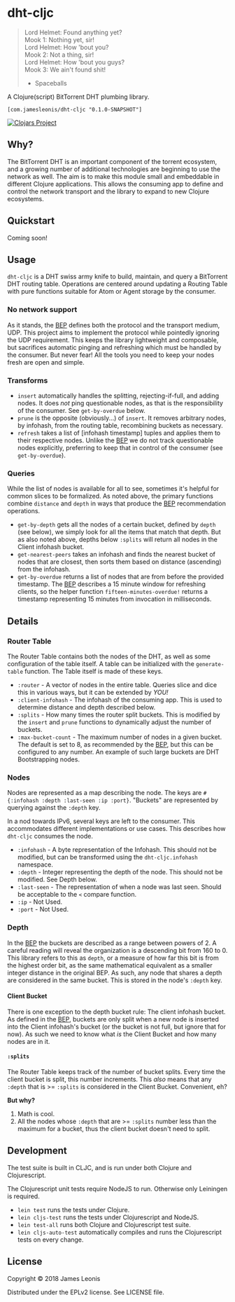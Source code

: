 # dht-cljc

> Lord Helmet: Found anything yet?  
> Mook 1: Nothing yet, sir!  
> Lord Helmet: How 'bout you?  
> Mook 2: Not a thing, sir!  
> Lord Helmet: How 'bout you guys?  
> Mook 3: We ain't found shit!  
> - Spaceballs

A Clojure(script) BitTorrent DHT plumbing library.

`[com.jamesleonis/dht-cljc "0.1.0-SNAPSHOT"]`

[![Clojars Project](https://img.shields.io/clojars/v/com.jamesleonis/dht-cljc.svg)](https://clojars.org/com.jamesleonis/dht-cljc)

## Why?

The BitTorrent DHT is an important component of the torrent ecosystem, and a growing number of additional technologies are beginning to use the network as well. The aim is to make this module small and embeddable in different Clojure applications. This allows the consuming app to define and control the network transport and the library to expand to new Clojure ecosystems.

## Quickstart

Coming soon!

## Usage

`dht-cljc` is a DHT swiss army knife to build, maintain, and query a BitTorrent DHT routing table. Operations are centered around updating a Routing Table with pure functions suitable for Atom or Agent storage by the consumer.

### No network support

As it stands, the [BEP][bep-5] defines both the protocol and the transport medium, UDP. This project aims to implement the protocol while pointedly ignoring the UDP requirement. This keeps the library lightweight and composable, but sacrifices automatic pinging and refreshing which must be handled by the consumer. But never fear! All the tools you need to keep your nodes fresh are open and simple.

### Transforms

* `insert` automatically handles the splitting, rejecting-if-full, and adding nodes. It does *not* ping questionable nodes, as that is the responsibility of the consumer. See `get-by-overdue` below.
* `prune` is the opposite (obviously...) of `insert`. It removes arbitrary nodes, by infohash, from the routing table, recombining buckets as necessary.
* `refresh` takes a list of [infohash timestamp] tuples and applies them to their respective nodes. Unlike the [BEP][bep-5] we do not track questionable nodes explicitly, preferring to keep that in control of the consumer (see `get-by-overdue`).

### Queries

While the list of nodes is available for all to see, sometimes it's helpful for common slices to be formalized. As noted above, the primary functions combine `distance` and `depth` in ways that produce the [BEP][bep-5] recommendation operations.

* `get-by-depth` gets all the nodes of a certain bucket, defined by `depth` (see below), we simply look for all the items that match that depth. But as also noted above, depths below `:splits` will return all nodes in the Client infohash bucket.
* `get-nearest-peers` takes an infohash and finds the nearest bucket of nodes that are closest, then sorts them based on distance (ascending) from the infohash.
* `get-by-overdue` returns a list of nodes that are from before the provided timestamp. The [BEP][bep-5] describes a 15 minute window for refreshing clients, so the helper function `fifteen-minutes-overdue!` returns a timestamp representing 15 minutes from invocation in milliseconds.

## Details

### Router Table

The Router Table contains both the nodes of the DHT, as well as some configuration of the table itself. A table can be initialized with the `generate-table` function. The Table itself is made of these keys.

* `:router` - A vector of nodes in the entire table. Queries slice and dice this in various ways, but it can be extended by *YOU!*
* `:client-infohash` - The infohash of the consuming app. This is used to determine distance and depth described below.
* `:splits` - How many times the router split buckets. This is modified by the `insert` and `prune` functions to dynamically adjust the number of buckets.
* `:max-bucket-count` - The maximum number of nodes in a given bucket. The default is set to 8, as recommended by the [BEP][bep-5], but this can be configured to any number. An example of such large buckets are DHT Bootstrapping nodes.

### Nodes

Nodes are represented as a map describing the node. The keys are `#{:infohash :depth :last-seen :ip :port}`. "Buckets" are represented by querying against the `:depth` key.

In a nod towards IPv6, several keys are left to the consumer. This accommodates different implementations or use cases. This describes how `dht-cljc` consumes the node.

* `:infohash` - A byte representation of the Infohash. This should not be modified, but can be transformed using the `dht-cljc.infohash` namespace.
* `:depth` - Integer representing the depth of the node. This should not be modified. See Depth below.
* `:last-seen` - The representation of when a node was last seen. Should be acceptable to the `<` compare function.
* `:ip` - Not Used.
* `:port` - Not Used.

### Depth

In the [BEP][bep-5] the buckets are described as a range between powers of 2. A careful reading will reveal the organization is a descending bit from 160 to 0. This library refers to this as `depth`, or a measure of how far this bit is from the highest order bit, as the same mathematical equivalent as a smaller integer distance in the original BEP. As such, any node that shares a depth are considered in the same bucket. This is stored in the node's `:depth` key.

#### Client Bucket

There is one exception to the depth bucket rule: The client infohash bucket. As defined in the [BEP][bep-5], buckets are only split when a new node is inserted into the Client infohash's bucket (or the bucket is not full, but ignore that for now). As such we need to know what *is* the Client Bucket and how many nodes are in it.

#### `:splits`

The Router Table keeps track of the number of bucket splits. Every time the client bucket is split, this number increments. This *also* means that any `:depth` that is >= `:splits` is considered in the Client Bucket. Convenient, eh?

**But why?**

1. Math is cool.
2. All the nodes whose `:depth` that are >= `:splits` number less than the maximum for a bucket, thus the client bucket doesn't need to split.

## Development

The test suite is built in CLJC, and is run under both Clojure and Clojurescript.

The Clojurescript unit tests require NodeJS to run. Otherwise only Leiningen is required.

* `lein test` runs the tests under Clojure.
* `lein cljs-test` runs the tests under Clojurescript and NodeJS.
* `lein test-all` runs both Clojure and Clojurescript test suite.
* `lein cljs-auto-test` automatically compiles and runs the Clojurescript tests on every change.

## License

Copyright © 2018 James Leonis

Distributed under the EPLv2 license. See LICENSE file.

[bep-5]: http://www.bittorrent.org/beps/bep_0005.html

